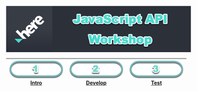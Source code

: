 <img src="./images/here_workshop.png"  />

| [![Intro](./images/01.png)<br>Intro](./images/readme.md) | [![Develop](./images/02.png)<br>Develop](./images/readme.md) | [![Test](./images/03.png)<br>Test](./images/readme.md) |
| :---: | :---: | :---: |
